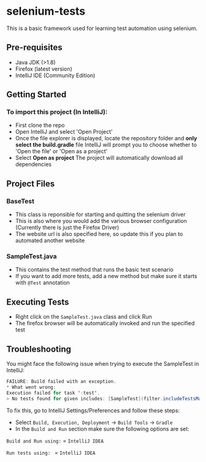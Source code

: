 # selenium-tests
This is a basic framework used for learning test automation using selenium.

## Pre-requisites
* Java JDK (>1.8)
* Firefox (latest version)
* IntelliJ IDE (Community Edition)

## Getting Started

### To import this project (In IntelliJ):
- First clone the repo
- Open IntelliJ and select 'Open Project'
- Once the file explorer is displayed, locate the repository folder and **only select the build.gradle** file 
  IntelliJ will prompt you to choose whether to 'Open the file' or  'Open as a project'
- Select **Open as project**
  The project will automatically download all dependencies
  
## Project Files

### BaseTest
* This class is reponsible for starting and quitting the selenium driver
* This is also where you would add the various browser configuration (Currently there is just the Firefox Driver)
* The website url is also specified here, so update this if you plan to automated another website

### SampleTest.java
* This contains the test method that runs the basic test scenario
* If you want to add more tests, add a new method but make sure it starts with ```@Test``` annotation 

## Executing Tests
* Right click on the ```SampleTest.java``` class and click Run
* The firefox browser will be automatically invoked and run the specified test


## Troubleshooting
You might face the following issue when trying to execute the SampleTest in IntelliJ:

```java
FAILURE: Build failed with an exception.
* What went wrong:
Execution failed for task ':test'.
> No tests found for given includes: [SampleTest](filter.includeTestsMatching)
```

To fix this, go to IntelliJ Settings/Preferences and follow these steps:
* Select  ```Build, Execution, Deployment``` -> ```Build Tools``` -> ```Gradle```
* In the ```Build and Run``` section make sure the following options are set:

 ```Build and Run using:``` = ```IntelliJ IDEA```
 
 ```Run tests using: ``` = ```IntelliJ IDEA```

